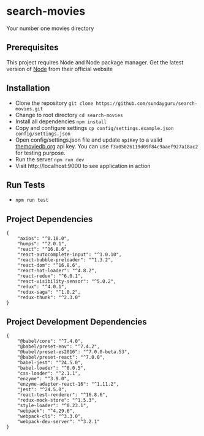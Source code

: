 # search-movies
Your number one movies directory


## Prerequisites
This project requires Node and Node package manager. Get the latest version of [Node](https://nodejs.org/en/) from their official website


## Installation

* Clone the repository `git clone https://github.com/sundayguru/search-movies.git`
* Change to root directory `cd search-movies`
* Install all dependencies `npm install`
* Copy and configure settings `cp config/settings.example.json  config/settings.json`
* Open config/settings.json file and update `apiKey` to a valid [themoviedb.org](http://themoviedb.org) api key. You can use `f3a05026119d09f84c9aaef927a18ac2` for testing purpose.
* Run the server `npm run dev`
* Visit http://localhost:9000 to see application in action

## Run Tests
* `npm run test`


## Project Dependencies

```
{
    "axios": "^0.18.0",
    "humps": "^2.0.1",
    "react": "^16.8.6",
    "react-autocomplete-input": "^1.0.10",
    "react-bubble-preloader": "^1.3.2",
    "react-dom": "^16.8.6",
    "react-hot-loader": "^4.8.2",
    "react-redux": "^6.0.1",
    "react-visibility-sensor": "^5.0.2",
    "redux": "^4.0.1",
    "redux-saga": "^1.0.2",
    "redux-thunk": "^2.3.0"
} 
```

## Project Development Dependencies

```
{
    "@babel/core": "^7.4.0",
    "@babel/preset-env": "^7.4.2",
    "@babel/preset-es2016": "^7.0.0-beta.53",
    "@babel/preset-react": "^7.0.0",
    "babel-jest": "^24.5.0",
    "babel-loader": "^8.0.5",
    "css-loader": "^2.1.1",
    "enzyme": "^3.9.0",
    "enzyme-adapter-react-16": "^1.11.2",
    "jest": "^24.5.0",
    "react-test-renderer": "^16.8.6",
    "redux-mock-store": "^1.5.3",
    "style-loader": "^0.23.1",
    "webpack": "^4.29.6",
    "webpack-cli": "^3.3.0",
    "webpack-dev-server": "^3.2.1"
} 
```